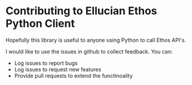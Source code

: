# Contributing to Ellucian Ethos Python Client

Hopefully this library is useful to anyone using Python to call Ethos API's.

I would like to use the issues in github to collect feedback. You can:
 - Log issues to report bugs
 - Log issues to request new features
 - Provide pull requests to extend the functinoality
 

